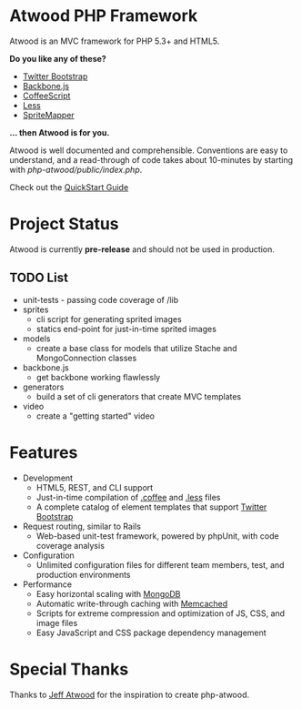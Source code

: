 # Atwood PHP Framework

Atwood is an MVC framework for PHP 5.3+ and HTML5.

**Do you like any of these?**

 * [Twitter Bootstrap](http://twitter.github.com/bootstrap/)
 * [Backbone.js](http://backbonejs.org/)
 * [CoffeeScript](http://coffeescript.org/)
 * [Less](http://lesscss.org/)
 * [SpriteMapper](http://yostudios.github.com/Spritemapper/)

**... then Atwood is for you.**

Atwood is well documented and comprehensible.  Conventions are easy to understand, and a read-through of code takes about
10-minutes by starting with *php-atwood/public/index.php*.

Check out the [QuickStart Guide](QUICKSTART.md)

# Project Status

Atwood is currently **pre-release** and should not be used in production.

## TODO List

 * unit-tests - passing code coverage of /lib
 * sprites
	* cli script for generating sprited images
	* statics end-point for just-in-time sprited images
 * models
	* create a base class for models that utilize Stache and MongoConnection classes
 * backbone.js
	* get backbone working flawlessly
 * generators
	* build a set of cli generators that create MVC templates
 * video
	* create a "getting started" video

# Features

 * Development
	* HTML5, REST, and CLI support
	* Just-in-time compilation of [.coffee](http://coffeescript.org/) and [.less](http://lesscss.org/) files
	* A complete catalog of element templates that support [Twitter Bootstrap](http://twitter.github.com/bootstrap/)
  * Request routing, similar to Rails
	* Web-based unit-test framework, powered by phpUnit, with code coverage analysis
 * Configuration
	* Unlimited configuration files for different team members, test, and production environments
 * Performance
	* Easy horizontal scaling with [MongoDB](http://www.mongodb.org/)
	* Automatic write-through caching with [Memcached](http://memcached.org/)
	* Scripts for extreme compression and optimization of JS, CSS, and image files
	* Easy JavaScript and CSS package dependency management

# Special Thanks

Thanks to [Jeff Atwood](http://www.codinghorror.com/blog/2012/06/the-php-singularity.html) for the inspiration to create php-atwood.